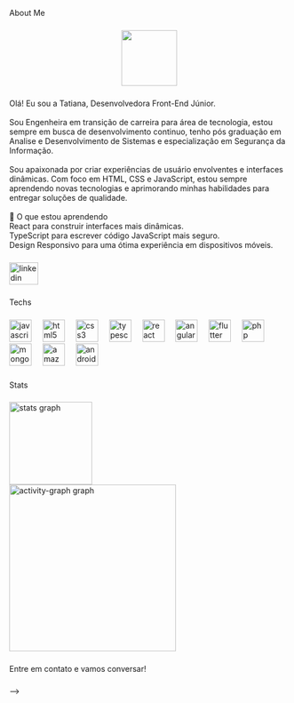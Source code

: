 <p align="left">About Me</p>

###

<div align="center">
  <img height="100" src="https://i.imgflip.com/65efzo.gif"  />
</div>

###

<p align="left">Olá! Eu sou a Tatiana,  Desenvolvedora Front-End Júnior.<br><br>Sou Engenheira em transição de carreira para área de tecnologia, estou sempre em busca de desenvolvimento continuo, tenho pós graduação em Analise e Desenvolvimento de Sistemas e especialização em Segurança da Informação.<br><br>Sou apaixonada por criar experiências de usuário envolventes e interfaces dinâmicas. Com foco em HTML, CSS e JavaScript, estou sempre aprendendo novas tecnologias e aprimorando minhas habilidades para entregar soluções de qualidade.<br><br>🌱 O que estou aprendendo<br>React para construir interfaces mais dinâmicas.<br>TypeScript para escrever código JavaScript mais seguro.<br>Design Responsivo para uma ótima experiência em dispositivos móveis.</p>

###

<div align="left">
  <a href="https://www.linkedin.com/in/tatiana-k-lima/" target="_blank">
    <img src="https://raw.githubusercontent.com/maurodesouza/profile-readme-generator/master/src/assets/icons/social/linkedin/default.svg" width="52" height="40" alt="linkedin logo"  />
  </a>
</div>

###

<p align="left">Techs</p>

###

<div align="left">
  <img src="https://cdn.jsdelivr.net/gh/devicons/devicon/icons/javascript/javascript-original.svg" height="40" alt="javascript logo"  />
  <img width="12" />
  <img src="https://cdn.jsdelivr.net/gh/devicons/devicon/icons/html5/html5-original.svg" height="40" alt="html5 logo"  />
  <img width="12" />
  <img src="https://cdn.jsdelivr.net/gh/devicons/devicon/icons/css3/css3-original.svg" height="40" alt="css3 logo"  />
  <img width="12" />
  <img src="https://cdn.jsdelivr.net/gh/devicons/devicon/icons/typescript/typescript-original.svg" height="40" alt="typescript logo"  />
  <img width="12" />
  <img src="https://cdn.jsdelivr.net/gh/devicons/devicon/icons/react/react-original.svg" height="40" alt="react logo"  />
  <img width="12" />
  <img src="https://cdn.jsdelivr.net/gh/devicons/devicon/icons/angularjs/angularjs-original.svg" height="40" alt="angularjs logo"  />
  <img width="12" />
  <img src="https://cdn.jsdelivr.net/gh/devicons/devicon/icons/flutter/flutter-original.svg" height="40" alt="flutter logo"  />
  <img width="12" />
  <img src="https://cdn.jsdelivr.net/gh/devicons/devicon/icons/php/php-original.svg" height="40" alt="php logo"  />
  <img width="12" />
  <img src="https://cdn.jsdelivr.net/gh/devicons/devicon/icons/mongodb/mongodb-original.svg" height="40" alt="mongodb logo"  />
  <img width="12" />
  <img src="https://cdn.jsdelivr.net/gh/devicons/devicon/icons/amazonwebservices/amazonwebservices-line-wordmark.svg" height="40" alt="amazonwebservices logo"  />
  <img width="12" />
  <img src="https://cdn.jsdelivr.net/gh/devicons/devicon/icons/android/android-original.svg" height="40" alt="android logo"  />
</div>

###

<p align="left">Stats</p>

###

<div align="left">
  <img src="https://github-readme-stats.vercel.app/api?username=Tatianakami&hide_title=false&hide_rank=false&show_icons=true&include_all_commits=true&count_private=true&disable_animations=false&theme=gruvbox_light&locale=en&hide_border=false&order=1" height="149" alt="stats graph" /> <br>
  <img src="https://github-readme-activity-graph.vercel.app/graph?username=Tatianakami&radius=16&theme=react&area=true&order=5" height="300" alt="activity-graph graph"  />
</div>

###

<p align="left">Entre em contato e vamos conversar!</p>

###
-->
